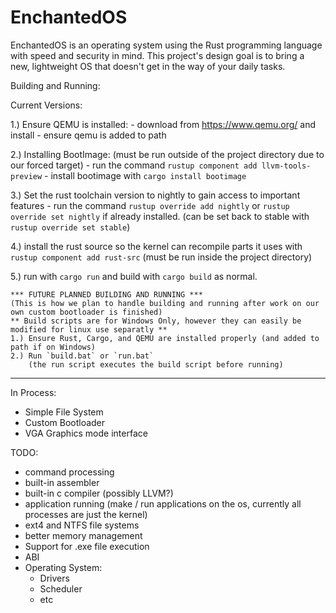 # EnchantedOS
EnchantedOS is an operating system using the Rust programming language with speed and security in mind. This project's design goal is to bring a new, lightweight OS that doesn't get in the way of your daily tasks.

Building and Running:

Current Versions:

1.) Ensure QEMU is installed:
    - download from https://www.qemu.org/ and install
    - ensure qemu is added to path

2.) Installing BootImage: (must be run outside of the project directory due to our forced target)
    - run the command `rustup component add llvm-tools-preview`
    - install bootimage with `cargo install bootimage` 

3.) Set the rust toolchain version to nightly to gain access to important features
    - run the command `rustup override add nightly` or `rustup override set nightly` 
      if already installed.
        (can be set back to stable with `rustup override set stable`)

4.) install the rust source so the kernel can recompile parts it uses with 
    `rustup component add rust-src` 
    (must be run inside the project directory)

5.) run with `cargo run` and build with `cargo build` as normal.

```
*** FUTURE PLANNED BUILDING AND RUNNING ***
(This is how we plan to handle building and running after work on our own custom bootloader is finished)
** Build scripts are for Windows Only, however they can easily be modified for linux use separatly **
1.) Ensure Rust, Cargo, and QEMU are installed properly (and added to path if on Windows)
2.) Run `build.bat` or `run.bat` 
    (the run script executes the build script before running)
```

----------------
 
In Process:

 - Simple File System
 - Custom Bootloader
 - VGA Graphics mode interface

TODO:
 - command processing
 - built-in assembler
 - built-in c compiler (possibly LLVM?)
 - application running (make / run applications on the os, currently all processes are just the kernel)
 - ext4 and NTFS file systems
 - better memory management
 - Support for .exe file execution
 - ABI
 - Operating System:
   * Drivers
   * Scheduler
   * etc
